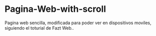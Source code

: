# Pagina-Web-with-scroll
Pagina web sencilla, modificada para poder ver en dispositivos moviles, siguiendo el toturial de Fazt Web..

